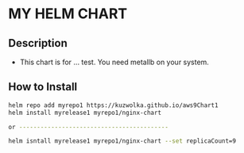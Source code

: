 # MY HELM CHART

## Description
- This chart is for ... test. 
You need metallb on your system.

## How to Install
```bash
helm repo add myrepo1 https://kuzwolka.github.io/aws9Chart1
helm install myrelease1 myrepo1/nginx-chart

or ------------------------------------------

helm isntall myrelease1 myrepo1/nginx-chart --set replicaCount=9
```